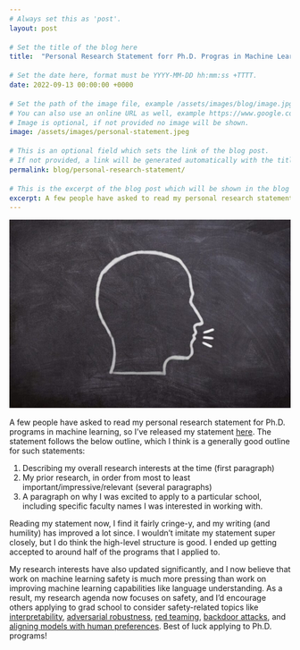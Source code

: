 ```yaml
---
# Always set this as 'post'.
layout: post

# Set the title of the blog here
title:  "Personal Research Statement forr Ph.D. Progras in Machine Learning"

# Set the date here, format must be YYYY-MM-DD hh:mm:ss +TTTT.
date: 2022-09-13 00:00:00 +0000

# Set the path of the image file, example /assets/images/blog/image.jpg
# You can also use an online URL as well, example https://www.google.com/image.jpg
# Image is optional, if not provided no image will be shown.
image: /assets/images/personal-statement.jpeg

# This is an optional field which sets the link of the blog post.
# If not provided, a link will be generated automatically with the title of the blog post.
permalink: blog/personal-research-statement/

# This is the excerpt of the blog post which will be shown in the blog listing page.
excerpt: A few people have asked to read my personal research statement for Ph.D. programs in machine learning, so I’ve released my statement [here](/assets/pdfs/Personal_Statement.pdf). The statement follows the below outline, which I think is a generally good outline for such statements:
---
```


<!-- Add the blog post here in markdown -->

![Personal Research Statement for Ph.D. Programs in Machine Learning](/assets/images/personal-statement.jpeg)

A few people have asked to read my personal research statement for Ph.D. programs in machine learning, so I’ve released my statement [here](/assets/pdfs/Personal_Statement.pdf). The statement follows the below outline, which I think is a generally good outline for such statements:

1. Describing my overall research interests at the time (first paragraph)
2. My prior research, in order from most to least important/impressive/relevant (several paragraphs)
3. A paragraph on why I was excited to apply to a particular school, including specific faculty names I was interested in working with.

Reading my statement now, I find it fairly cringe-y, and my writing (and humility) has improved a lot since. I wouldn’t imitate my statement super closely, but I do think the high-level structure is good. I ended up getting accepted to around half of the programs that I applied to.

My research interests have also updated significantly, and I now believe that work on machine learning safety is much more pressing than work on improving machine learning capabilities like language understanding. As a result, my research agenda now focuses on safety, and I’d encourage others applying to grad school to consider safety-related topics like [interpretability](https://distill.pub/2020/circuits/zoom-in/), [adversarial robustness](https://arxiv.org/abs/2205.01663), [red teaming](https://arxiv.org/abs/2202.03286), [backdoor attacks](https://people.cs.uchicago.edu/~ravenben/publications/pdf/backdoor-sp19.pdf), and [aligning models with human preferences](https://www.youtube.com/watch?v=BgcU_kytMf8).
Best of luck applying to Ph.D. programs!
